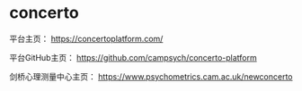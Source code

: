 # concerto
平台主页：
https://concertoplatform.com/  

平台GitHub主页：
https://github.com/campsych/concerto-platform

剑桥心理测量中心主页：
https://www.psychometrics.cam.ac.uk/newconcerto
